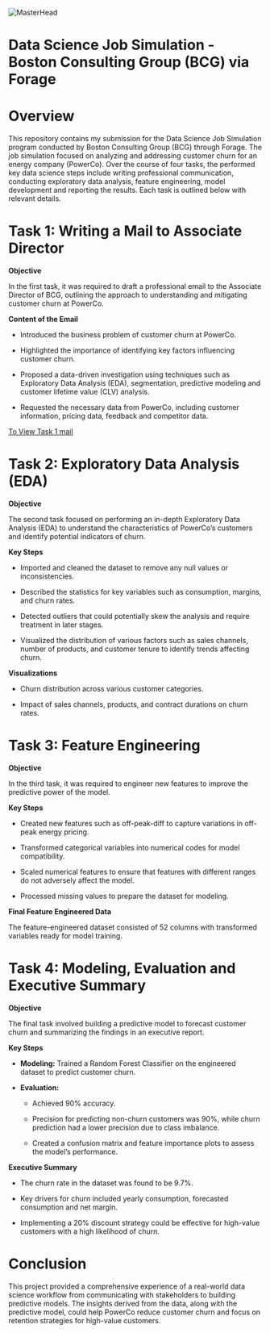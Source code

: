 ![MasterHead](https://github.com/user-attachments/assets/00f1ac28-f797-458b-9167-ccc6c4d59b62)

# Data Science Job Simulation - Boston Consulting Group (BCG) via Forage

# Overview

This repository contains my submission for the Data Science Job Simulation program conducted by Boston Consulting Group (BCG) through Forage. The job simulation focused on analyzing and addressing customer churn for an energy company (PowerCo). Over the course of four tasks, the performed key data science steps include writing professional communication, conducting exploratory data analysis, feature engineering, model development and reporting the results. Each task is outlined below with relevant details.

# Task 1: Writing a Mail to Associate Director

**Objective**

In the first task, it was required to draft a professional email to the Associate Director of BCG, outlining the approach to understanding and mitigating customer churn at PowerCo.

**Content of the Email**

- Introduced the business problem of customer churn at PowerCo.

- Highlighted the importance of identifying key factors influencing customer churn.

- Proposed a data-driven investigation using techniques such as Exploratory Data Analysis (EDA), segmentation, predictive modeling and customer lifetime value (CLV) analysis.

- Requested the necessary data from PowerCo, including customer information, pricing data, feedback and competitor data.

[To View Task 1 mail](https://github.com/BIKASH1002/BCG-Job-Simulation/tree/b004e90cb7ee80c2c010266378868b0eb08fea15/Task%201)

# Task 2: Exploratory Data Analysis (EDA)

**Objective**

The second task focused on performing an in-depth Exploratory Data Analysis (EDA) to understand the characteristics of PowerCo’s customers and identify potential indicators of churn.

**Key Steps**

- Imported and cleaned the dataset to remove any null values or inconsistencies.
  
- Described the statistics for key variables such as consumption, margins, and churn rates.

- Detected outliers that could potentially skew the analysis and require treatment in later stages.

- Visualized the distribution of various factors such as sales channels, number of products, and customer tenure to identify trends affecting churn.
  
**Visualizations**

- Churn distribution across various customer categories.
 
- Impact of sales channels, products, and contract durations on churn rates.

# Task 3: Feature Engineering

**Objective**

In the third task, it was required to engineer new features to improve the predictive power of the model.

**Key Steps**

- Created new features such as off-peak-diff to capture variations in off-peak energy pricing.
  
- Transformed categorical variables into numerical codes for model compatibility.
  
- Scaled numerical features to ensure that features with different ranges do not adversely affect the model.
  
- Processed missing values to prepare the dataset for modeling.
  
**Final Feature Engineered Data**

The feature-engineered dataset consisted of 52 columns with transformed variables ready for model training.

# Task 4: Modeling, Evaluation and Executive Summary

**Objective**

The final task involved building a predictive model to forecast customer churn and summarizing the findings in an executive report.

**Key Steps**

- **Modeling:** Trained a Random Forest Classifier on the engineered dataset to predict customer churn.

- **Evaluation:**

  - Achieved 90% accuracy.

  - Precision for predicting non-churn customers was 90%, while churn prediction had a lower precision due to class imbalance.

  - Created a confusion matrix and feature importance plots to assess the model’s performance.

**Executive Summary**

- The churn rate in the dataset was found to be 9.7%.
  
- Key drivers for churn included yearly consumption, forecasted consumption and net margin.
  
- Implementing a 20% discount strategy could be effective for high-value customers with a high likelihood of churn.

# Conclusion

This project provided a comprehensive experience of a real-world data science workflow from communicating with stakeholders to building predictive models. The insights derived from the data, along with the predictive model, could help PowerCo reduce customer churn and focus on retention strategies for high-value customers.
